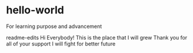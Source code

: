 # hello-world
For learning purpose and advancement

readme-edits
Hi Everybody!
This is the place that I will grew
Thank you for all of your support
I will fight for better future